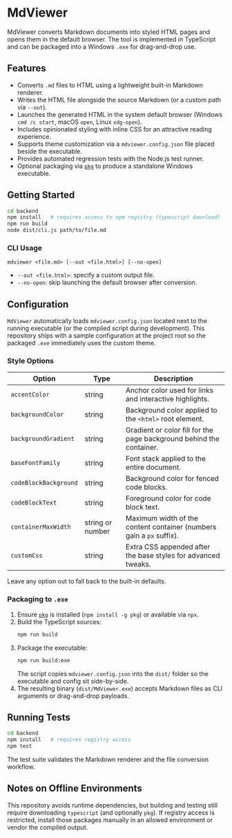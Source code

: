 # MdViewer

MdViewer converts Markdown documents into styled HTML pages and opens them in the default browser. The tool is implemented in TypeScript and can be packaged into a Windows `.exe` for drag-and-drop use.

## Features

- Converts `.md` files to HTML using a lightweight built-in Markdown renderer.
- Writes the HTML file alongside the source Markdown (or a custom path via `--out`).
- Launches the generated HTML in the system default browser (Windows `cmd /c start`, macOS `open`, Linux `xdg-open`).
- Includes opinionated styling with inline CSS for an attractive reading experience.
- Supports theme customization via a `mdviewer.config.json` file placed beside the executable.
- Provides automated regression tests with the Node.js test runner.
- Optional packaging via [`pkg`](https://github.com/vercel/pkg) to produce a standalone Windows executable.

## Getting Started

```bash
cd backend
npm install   # requires access to npm registry (typescript download)
npm run build
node dist/cli.js path/to/file.md
```

### CLI Usage

```
mdviewer <file.md> [--out <file.html>] [--no-open]
```

- `--out <file.html>`: specify a custom output file.
- `--no-open`: skip launching the default browser after conversion.

## Configuration

`MdViewer` automatically loads `mdviewer.config.json` located next to the running executable (or the compiled script during development).
This repository ships with a sample configuration at the project root so the packaged `.exe` immediately uses the custom theme.

### Style Options

| Option                | Type            | Description                                                                 |
|-----------------------|-----------------|-----------------------------------------------------------------------------|
| `accentColor`         | string          | Anchor color used for links and interactive highlights.                     |
| `backgroundColor`     | string          | Background color applied to the `<html>` root element.                      |
| `backgroundGradient`  | string          | Gradient or color fill for the page background behind the container.       |
| `baseFontFamily`      | string          | Font stack applied to the entire document.                                  |
| `codeBlockBackground` | string          | Background color for fenced code blocks.                                    |
| `codeBlockText`       | string          | Foreground color for code block text.                                       |
| `containerMaxWidth`   | string or number| Maximum width of the content container (numbers gain a `px` suffix).        |
| `customCss`           | string          | Extra CSS appended after the base styles for advanced tweaks.               |

Leave any option out to fall back to the built-in defaults.

### Packaging to `.exe`

1. Ensure [`pkg`](https://github.com/vercel/pkg) is installed (`npm install -g pkg`) or available via `npx`.
2. Build the TypeScript sources:
   ```bash
   npm run build
   ```
3. Package the executable:
   ```bash
   npm run build:exe
   ```
   The script copies `mdviewer.config.json` into the `dist/` folder so the executable and config sit side-by-side.
4. The resulting binary (`dist/MdViewer.exe`) accepts Markdown files as CLI arguments or drag-and-drop payloads.

## Running Tests

```bash
cd backend
npm install   # requires registry access
npm test
```

The test suite validates the Markdown renderer and the file conversion workflow.

## Notes on Offline Environments

This repository avoids runtime dependencies, but building and testing still require downloading `typescript` (and optionally `pkg`). If registry access is restricted, install those packages manually in an allowed environment or vendor the compiled output.

